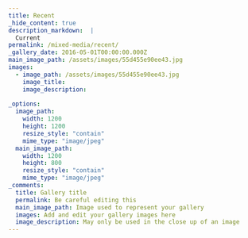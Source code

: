 ```yaml
---
title: Recent
_hide_content: true
description_markdown:  |
  Current
permalink: /mixed-media/recent/
_gallery_date: 2016-05-01T00:00:00.000Z
main_image_path: /assets/images/55d455e90ee43.jpg
images:            
  - image_path: /assets/images/55d455e90ee43.jpg
    image_title: 
    image_description:   
          
_options:
  image_path:
    width: 1200
    height: 1200
    resize_style: "contain"
    mime_type: "image/jpeg"
  main_image_path:
    width: 1200
    height: 800
    resize_style: "contain"
    mime_type: "image/jpeg"
_comments:
  title: Gallery title
  permalink: Be careful editing this
  main_image_path: Image used to represent your gallery
  images: Add and edit your gallery images here
  image_description: May only be used in the close up of an image
---
```


